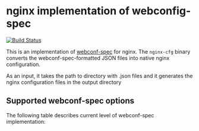 # nginx implementation of webconfig-spec

[![Build Status](https://travis-ci.org/micro-webapps/nginx-cfg.svg)](https://travis-ci.org/micro-webapps/nginx-cfg)

This is an implementation of [webconf-spec](https://github.com/micro-webapps/webconf-spec) for nginx. The `nginx-cfg` binary converts the webconf-spec-formatted JSON files into native nginx configuration.

As an input, it takes the path to directory with .json files and it generates the nginx configuration files in the output directory

## Supported webconf-spec options

The following table describes current level of webconf-spec implementation:


<!--| Option | Supported | Note |
|--------|:---------:|------|
| certificate| ✔ | |
| certificate_key| ✔ | |
| directories | ✘ | The support is not planned or possible. |
| directories.alias | ✘ | The support is not planned or possible. |
| document_root | ✘ | The support is not planned or possible. |
| index | ✘ | The support is not planned or possible. |
| locations | ✘ | The support is not planned or possible. |
| match | ✘ | |
| match.allow | ✘ | |
| proxy_alias | ✔ | |
| proxy_backend_alias | ✔ | |
| proxy_hostname | ✔ | |
| proxy_port | ✔ | |
| proxy_protocol | ✔ | |
| redirects | ✘ | |
| version | ✔ | |
| virtualhost | ✔ | |-->
